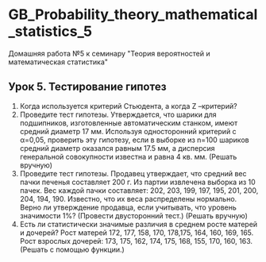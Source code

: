 # GB_Probability_theory_mathematical_statistics_5
Домашняя работа №5 к семинару "Теория вероятностей и математическая статистика"

## Урок 5. Тестирование гипотез

1. Когда используется критерий Стьюдента, а когда Z –критерий?
2. Проведите тест гипотезы. Утверждается, что шарики для подшипников, изготовленные автоматическим станком, имеют средний диаметр 17 мм. Используя односторонний критерий с α=0,05, проверить эту гипотезу, если в выборке из n=100 шариков средний диаметр оказался равным 17.5 мм, а дисперсия генеральной совокупности известна и равна 4 кв. мм. (Решать вручную)
3. Проведите тест гипотезы. Продавец утверждает, что средний вес пачки печенья составляет 200 г. Из партии извлечена выборка из 10 пачек. Вес каждой пачки составляет: 202, 203, 199, 197, 195, 201, 200, 204, 194, 190. Известно, что их веса распределены нормально. Верно ли утверждение продавца, если учитывать, что уровень значимости 1%? (Провести двусторонний тест.) (Решать вручную)  
4. Есть ли статистически значимые различия в среднем росте матерей и дочерей? Рост матерей 172, 177, 158, 170, 178,175, 164, 160, 169, 165. Рост взрослых дочерей: 173, 175, 162, 174, 175, 168, 155, 170, 160, 163. (Решать с помощью функции.)  